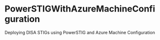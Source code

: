 # PowerSTIGWithAzureMachineConfiguration
Deploying DISA STIGs using PowerSTIG and Azure Machine Configuration
